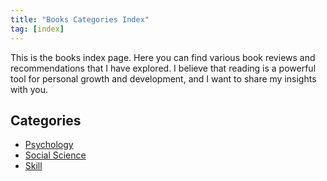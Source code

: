 ```yaml
---
title: "Books Categories Index"
tag: [index]
---
```


This is the books index page. Here you can find various book reviews and recommendations that I have explored. I believe that reading is a powerful tool for personal growth and development, and I want to share my insights with you.

## Categories

- [Psychology](./psyque/index)
- [Social Science](./social/index)
- [Skill](./skill/index)

